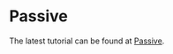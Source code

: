 Passive
=======

The latest tutorial can be found at <a href="https://tomviz.readthedocs.io/en/latest/PASSIVE/" target="_blank">Passive</a>.
